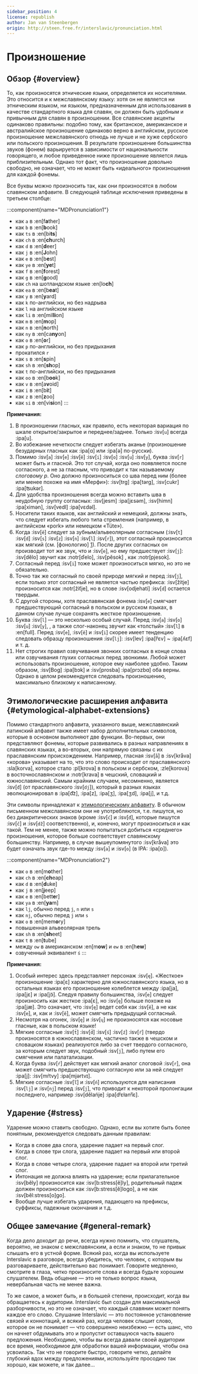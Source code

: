 ```yaml
---
sidebar_position: 4
license: republish
author: Jan van Steenbergen
origin: http://steen.free.fr/interslavic/pronunciation.html
---
```


# Произношение

## Обзор \{#overview}

То, как произносятся этнические языки, определяется их носителями. Это относится и к межславянскому языку: хотя он не является ни этническим языком, ни языком, предназначенным для использования в качестве стандартного языка для славян, он должен быть удобным и привычным для славян в произношении. Все славянские акценты одинаково правильны: подобно тому, как британское, американское и австралийское произношение одинаково верно в английском, русское произношение межславянского отнюдь не лучше и не хуже сербского или польского произношения. В результате произношение большинства звуков (фонем) варьируется в зависимости от национальности говорящего, и любое приведенное ниже произношение является лишь приблизительным. Однако тот факт, что произношение довольно свободно, не означает, что не может быть «идеального» произношения для каждой фонемы.

Все буквы можно произносить так, как они произносятся в любом славянском алфавите. В следующей таблице исключения приведены в третьем столбце:

:::component{name="MDPronunciation1"}
- как `a` в :en[f**a**ther]
- как `b` в :en[**b**ook]
- как `ts` в :en[bi**ts**]
- как `ch` в :en[**ch**urch]
- как `d` в :en[**d**eer]
- как `j` в :en[**J**ohn]
- как `e` в :en[b**e**st]
- как `ye` в :en[**ye**t]
- как `f` в :en[**f**orest]
- как `g` в :en[**g**ood]
- как `ch` на шотландском языке :en[lo**ch**]
- как `ea` в :en[b**ea**t]
- как `y` в :en[**y**ard]
- как `k` по-английски, но без надрыва
- как `l` на английском языке
- как `li` в :en[mil**li**on]
- как `m` в :en[**m**op]
- как `n` в :en[**n**orth]
- как `ny` в :en[ca**ny**on]
- как `o` в :en[**o**r]
- как `p` по-английски, но без придыхания
- прокатился `r`
- как `s` в :en[**s**pin]
- как `sh` в :en[**sh**op]
- как `t` по-английски, но без придыхания
- как `oo` в :en[b**oo**k]
- как `v` в :en[a**v**oid]
- как `i` в :en[b**i**t]
- как `z` в :en[**z**oo]
- как `si` в :en[vi**si**on]
:::

**Примечания:**

1. В произношении гласных, как правило, есть некоторая вариация по шкале открытое/закрытое и переднее/заднее. Только :isv[`u`] всегда :ipa[u].
2. Во избежание нечеткости следует избегать аканье (произношение безударных гласных как :ipa[ɑ] или :ipa[ə] по-русски).
3. Помимо :isv[`a`] :isv[`e`] :isv[`ě`] :isv[`i`] :isv[`o`] :isv[`u`] :isv[`y`],  буква :isv[`r`] может быть и гласной. Это тот случай, когда оно появляется после согласного, а не за гласным, что приводит к так называемому _слоговому р_. Оно должно произноситься со шва перед ним (более или менее похоже на имя «Мерфи»): :isv[trg] :ipa[tərg], :isv[cukr] :ipa[ʦukər].
4. Для удобства произношения всегда можно вставить шва в неудобную группу согласных: :isv[jesm] :ipa[jɛsǝm], :isv[himn] :ipa[ximǝn], :isv[vedl] :ipa[vɛdǝl].
5. Носители таких языков, как английский и немецкий, должны знать, что следует избегать любого типа стремления (например, в английском «pork» или немецком «Tüte»).
6. Когда :isv[`ě`] следует за зубным/альвеолярным согласным (:isv[`t`] :isv[`d`] :isv[`s`] :isv[`z`] :isv[`n`] :isv[`l`] :isv[`r`]), этот согласный произносится как мягкий (см. [фонологию] [1]). После других согласных он производит тот же звук, что и :isv[`e`], но ему предшествует :isv[`j`]: :isv[dělo] звучит как :notr[ďelo], :isv[pěsok] , как :notr[pjesok].
7. Согласный перед :isv[`i`] тоже может произноситься мягко, но это не обязательно.
8. Точно так же согласный по своей природе мягкий и перед :isv[`j`], если только этот согласный не является частью префикса: :isv[žitje] произносится как :notr[žiťje], но в слове :isv[odjehati] :isv[`d`] остается твердым.
9. С другой стороны, хотя праславянская фонема :isv[`e`] смягчает предшествующий согласный в польском и русском языках, в данном случае лучше сохранять жесткое произношение.
10. Буква :isv[`l`] — это несколько особый случай. Перед :isv[`a`] :isv[`o`] :isv[`u`] :isv[`y`], , а также слог-наконец звучит как «толстый» :isv[`l`] в :en[full]. Перед :isv[`e`], :isv[`ě`]  и :isv[`i`] скорее имеет тенденцию следовать образцу произношения :isv[`lj`]: :isv[lev] :ipa[lʲɛv]  \~ :ipa[ʎɛf] и т. д.
11. Нет строгих правил озвучивания звонких согласных в конце слова или озвучивания глухих согласных перед звонкими. Любой может использовать произношение, которое ему наиболее удобно. Таким образом, :isv[Bog] :ipa[bɔk]  и :isv[prosba] :ipa[prɔzbɑ]  оба верны. Однако в целом рекомендуется следовать произношению, максимально близкому к написанному.

## Этимологические расширения алфавита \{#etymological-alphabet-extensions}

Помимо стандартного алфавита, указанного выше, межславянский латинский алфавит также имеет набор дополнительных символов, которые в основном выполняют две функции. Во-первых, они представляют фонемы, которые развивались в разных направлениях в славянских языках, а во-вторых, они напрямую связаны с их праславянским происхождением. Например, гласная :isv[`å`] в :isv[kråva] «корова» указывает на то, что это слово происходит от праславянского :sla[korva], которое стало :pl[krova] в польском и сербском, :zle[korova] в восточнославянском и :notr[krava] в чешский, словацкий и южнославянский. Самым крайним случаем, несомненно, является :isv[`đ`] (от праславянского :isv[`dj`]), который в разных языках эволюционировал в :ipa[d͡z], :ipa[z], :ipa[ʒ], :ipa[ʒd], :ipa[j],  и т.д.

Эти символы принадлежат к [этимологическому алфавиту][2]. В обычном письменном межславянском они не употребляются, т.е. пишутся, но без диакритических знаков (кроме :isv[`ć`] и :isv[`đ`], которые пишутся :isv[`č`] и :isv[`dž`] соответственно), и, конечно, могут произноситься и как такой. Тем не менее, также можно попытаться добиться «среднего» произношения, которое больше соответствует славянскому большинству. Например, в случае вышеупомянутого :isv[kråva] это будет означать звук где-то между :isv[`a`] и :isv[`o`] (в IPA: :ipa[ɒ]).

:::component{name="MDPronunciation2"}
- как `o` в :en[m**o**ther]
- как `ch` в :en[**ch**eap]
- как `d` в :en[**d**uke]
- как `j` в :en[**j**eep]
- как `e` в :en[bett**e**r]
- как `ya` в :en[**ya**m]
- как `lj`, обычно перед `j`, `n`  или `s`
- как `nj`, обычно перед `j` или `s`
- как `o` в :en[mem**o**ry]
- повышенная альвеолярная трель
- как `sh` в :en[**sh**eet]
- как `t` в :en[**t**ube]
- между `ow` в американском :en[m**ow**] и `ew` в :en[h**ew**]
- озвученный эквивалент `ś`
:::

**Примечания:**

1. Особый интерес здесь представляет персонаж :isv[`ę`]. «Жесткое» произношение :ipa[ɛ] характерно для южнославянского языка, но в остальных языках его произношение колеблется между :ipa[ja], :ipa[jɛ]  и :ipa[jɔ̃]. Следуя правилу большинства, :isv[`e`] следует произносить как жесткое :ipa[ɛ], но :isv[`ę`] больше похоже на :ipa[jæ]. Это означает, что :isv[`ę`] ведет себя как :isv[`ě`], а не как :isv[`e`], и, как и :isv[`ě`], может смягчить предыдущий согласный.
2. Несмотря на огонек, :isv[`ę`] и :isv[`ų`] не произносятся как носовые гласные, как в польском языке!
3. Мягкие согласные :isv[`t́`] :isv[`d́`] :isv[`ś`] :isv[`ź`] :isv[`ŕ`]  (твердо произносятся в южнославянском, частично также в чешском и словацком языках) реализуются либо за счет твердого согласного, за которым следует звук, подобный :isv[`j`], либо путем его смягчения или палатализации.
4. Когда буква :isv[`ŕ`] действует как мягкий аналог слоговой :isv[`r`], она может смягчить предшествующую согласную или за ней следует :ipa[j]: :isv[mŕtvy] :ipa[mjǝrtvɪ].
5. Мягкие согласные :isv[`ľ`] и :isv[`ń`] используются для написания :isv[`lj`] и :isv[`nj`] перед :isv[`j`], что приводит к некоторой пролонгации последнего, например :isv[dělańje] :ipa[dʲɛɫanʲĭɛ].

## Ударение \{#stress}

Ударение можно ставить свободно. Однако, если вы хотите быть более понятным, рекомендуется следовать данным правилам:

- Когда в слове два слога, ударение падает на первый слог.
- Когда в слове три слога, ударение падает на первый или второй слог.
- Когда в слове четыре слога, ударение падает на второй или третий слог.
- Интонация не должна влиять на ударение; если прилагательное :isv[běly] произносится как :isv[b:stress[ě]ly], родительный падеж должен произноситься как :isv[b:stress[ě]logo], а не как :isv[běl:stress[o]go].
- Вообще лучше избегать ударения, падающего на префиксы, суффиксы, падежные окончания и т.д.

## Общее замечание \{#general-remark}

Когда дело доходит до речи, всегда нужно помнить, что слушатель, вероятно, не знаком с межславянским, а если и знаком, то не привык слышать его в устной форме. Всякий раз, когда вы используете Interslavic в разговоре, всегда убедитесь, что человек, с которым вы разговариваете, действительно вас понимает. Говорите медленно, смотрите в глаза, четко произносите слова и всегда будьте хорошим слушателем. Ведь общение — это не только вопрос языка, невербальная часть не менее важна.

То же самое, а может быть, и в большей степени, происходит, когда вы обращаетесь к аудитории. Interslavic был создан для максимальной разборчивости, но это не означает, что каждый славянин может понять каждое его слово. Слушание Interslavic — это постоянное установление связей и коннотаций, и всякий раз, когда человек слышит слово, которое он не понимает — что совершенно неизбежно — есть шанс, что он начнет обдумывать это и пропустит оставшуюся часть вашего предложения. Необходимо, чтобы вы всегда давали своей аудитории все время, необходимое для обработки вашей информации, чтобы она усвоилась. Так что не говорите быстро, говорите четко, делайте глубокий вдох между предложениями, используйте просодию так хорошо, как можете, и так далее...

[1]: ./phonology.md#hard_and_soft

[2]: orthography.md#etymological_alphabet
